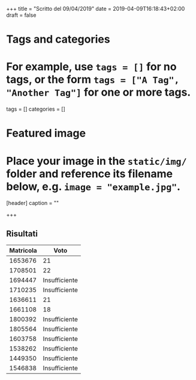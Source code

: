 +++
title = "Scritto del 09/04/2019"
date = 2019-04-09T16:18:43+02:00
draft = false

# Tags and categories
# For example, use `tags = []` for no tags, or the form `tags = ["A Tag", "Another Tag"]` for one or more tags.
tags = []
categories = []

# Featured image
# Place your image in the `static/img/` folder and reference its filename below, e.g. `image = "example.jpg"`.
[header]
caption = ""

+++

## Risultati

Matricola | Voto
----------- |  ---------------
1653676 | 21
1708501 | 22
1694447 | Insufficiente
1710235 | Insufficiente
1636611 | 21
1661108 | 18
1800392 | Insufficiente
1805564 | Insufficiente
1603758 | Insufficiente
1538262 | Insufficiente
1449350 | Insufficiente
1546838 | Insufficiente
